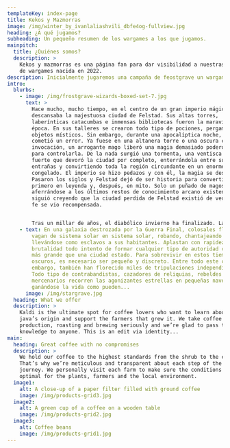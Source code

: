 ```yaml
---
templateKey: index-page
title: Kekos y Mazmorras
image: /img/winter_by_ivanlaliashvili_dbfe4og-fullview.jpg
heading: ¿A qué jugamos?
subheading: Un pequeño resumen de los wargames a los que jugamos.
mainpitch:
  title: ¿Quiénes somos?
  description: >
    Kekos y mazmorras es una página fan para dar visibilidad a nuestras campañas
    de wargames nacida en 2022.
description: Inicialmente jugaremos una campaña de feostgrave un wargame de escaramuzas.
intro:
  blurbs:
    - image: /img/frostgrave-wizards-boxed-set-7.jpg
      text: >
        Hace mucho, mucho tiempo, en el centro de un gran imperio mágico
        descansaba la majestuosa ciudad de Felstad. Sus altas torres,
        laberínticas catacumbas e inmensas bibliotecas fueron la maravilla de su
        época. En sus talleres se crearon todo tipo de pociones, pergaminos y
        objetos místicos. Sin embargo, durante una apocalíptica noche, alguien
        cometió un error. Ya fuese en una altanera torre o una oscura cámara de
        invocación, un arrogante mago liberó una magia demasiado poderosa como
        para controlarla. De la nada surgió una tormenta, una ventisca tan
        fuerte que devoró la ciudad por completo, enterrándola entre sus
        entrañas y convirtiendo toda la región circundante en un enorme yermo
        congelado. El imperio se hizo pedazos y con él, la magia se desvaneció.
        Pasaron los siglos y Felstad dejó de ser historia para convertirse
        primero en leyenda y, después, en mito. Solo un puñado de magos,
        aferrándose a los últimos restos de conocimiento arcano existente,
        siguió creyendo que la ciudad perdida de Felstad existió de verdad. Y su
        fe se vio recompensada.


        Tras un millar de años, el diabólico invierno ha finalizado. Las nieves se funden y, con ellas, Felstad ha sido redescubierta. Sus edificios yacen en ruinas, ocupados por no muertos y constructos de origen mágico, el legado de los experimentos arcanos del desaparecido imperio. Es un lugar maligno y peligroso. Las pocas y sufridas almas que habitan las aldeas más cercanas conocen la ciudad por otro nombre –Frostgrave (Tumba Helada)– y cualquier persona con dos dedos de frente mantiene la distancia. Sin embargo, para los demás, ansiosos de poder y riquezas, ha surgido una oportunidad sin igual, un letal laberinto lleno de conocimientos secretos de una era ya olvidada.
    - text: En una galaxia destrozada por la Guerra Final, colosales flotas piratas
        vagan de sistema solar en sistema solar, robando, chantajeando y
        llevándose como esclavos a sus habitantes. Aplastan con rapidez y gran
        brutalidad todo intento de formar cualquier tipo de autoridad central
        más grande que una ciudad estado. Para sobrevivir en estos tiempos
        oscuros, es necesario ser pequeño y discreto. Entre todo este caos, sin
        embargo, también han florecido miles de tripulaciones independientes.
        Todo tipo de contrabandistas, cazadores de reliquias, rebeldes y
        mercenarios recorren las agonizantes estrellas en pequeñas naves,
        ganándose la vida como pueden...
      image: /img/stargrave.jpg
  heading: What we offer
  description: >
    Kaldi is the ultimate spot for coffee lovers who want to learn about their
    java’s origin and support the farmers that grew it. We take coffee
    production, roasting and brewing seriously and we’re glad to pass that
    knowledge to anyone. This is an edit via identity...
main:
  heading: Great coffee with no compromises
  description: >
    We hold our coffee to the highest standards from the shrub to the cup.
    That’s why we’re meticulous and transparent about each step of the coffee’s
    journey. We personally visit each farm to make sure the conditions are
    optimal for the plants, farmers and the local environment.
  image1:
    alt: A close-up of a paper filter filled with ground coffee
    image: /img/products-grid3.jpg
  image2:
    alt: A green cup of a coffee on a wooden table
    image: /img/products-grid2.jpg
  image3:
    alt: Coffee beans
    image: /img/products-grid1.jpg
---
```

